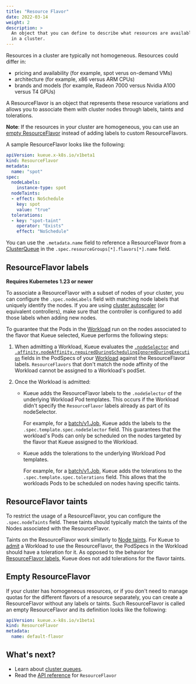 ```yaml
---
title: "Resource Flavor"
date: 2022-03-14
weight: 2
description: >
  An object that you can define to describe what resources are available
  in a cluster.
---
```


Resources in a cluster are typically not homogeneous. Resources could differ in:

- pricing and availability (for example, spot verus on-demand VMs)
- architecture (for example, x86 versus ARM CPUs)
- brands and models (for example, Radeon 7000 versus Nvidia A100 versus T4 GPUs)

A ResourceFlavor is an object that represents these resource variations and
allows you to associate them with cluster nodes through labels, taints and tolerations.

**Note**: If the resources in your cluster are homogeneous, you can use 
an [empty ResourceFlavor](#empty-resourceflavor) instead of adding labels to custom ResourceFlavors.

A sample ResourceFlavor looks like the following:

```yaml
apiVersion: kueue.x-k8s.io/v1beta1
kind: ResourceFlavor
metadata:
  name: "spot"
spec:
  nodeLabels:
    instance-type: spot
  nodeTaints:
  - effect: NoSchedule
    key: spot
    value: "true"
  tolerations:
  - key: "spot-taint"
    operator: "Exists"
    effect: "NoSchedule"
```

You can use the `.metadata.name` field to reference a ResourceFlavor from a
[ClusterQueue](/docs/concepts/cluster_queue) in the `.spec.resourceGroups[*].flavors[*].name` field.

## ResourceFlavor labels

**Requires Kubernetes 1.23 or newer**

To associate a ResourceFlavor with a subset of nodes of your cluster, you can
configure the `.spec.nodeLabels` field with matching node labels that uniquely identify
the nodes. If you are using [cluster autoscaler](https://github.com/kubernetes/autoscaler/tree/master/cluster-autoscaler)
(or equivalent controllers), make sure that the controller is configured to add those labels when
adding new nodes.

To guarantee that the Pods in the [Workload](/docs/concepts/workload) run on the nodes associated to the flavor
that Kueue selected, Kueue performs the following steps:

1. When admitting a Workload, Kueue evaluates the
   [`.nodeSelector`](https://kubernetes.io/docs/concepts/scheduling-eviction/assign-pod-node/#nodeselector)
   and [`.affinity.nodeAffinity.requiredDuringSchedulingIgnoredDuringExecution`](https://kubernetes.io/docs/concepts/scheduling-eviction/assign-pod-node/#node-affinity)
   fields in the PodSpecs of your [Workload](/docs/concepts/workload) against the
   ResourceFlavor labels.
   `ResourceFlavors` that don't match the node affinity of the Workload
   cannot be assigned to a Workload's podSet.


2. Once the Workload is admitted:
   - Kueue adds the ResourceFlavor labels to the
    `.nodeSelector` of the underlying Workload Pod templates. This occurs if the Workload
     didn't specify the `ResourceFlavor` labels already as part of its nodeSelector.

     For example, for a [batch/v1.Job](https://kubernetes.io/docs/concepts/workloads/controllers/job/),
     Kueue adds the labels to the `.spec.template.spec.nodeSelector` field. This
     guarantees that the workload's Pods can only be scheduled on the nodes
     targeted by the flavor that Kueue assigned to the Workload.
   
   - Kueue adds the tolerations to the underlying Workload Pod templates.

     For example, for a [batch/v1.Job](https://kubernetes.io/docs/concepts/workloads/controllers/job/),
     Kueue adds the tolerations to the `.spec.template.spec.tolerations` field. This allows that the 
     workloads Pods to be scheduled on nodes having specific taints.

## ResourceFlavor taints

To restrict the usage of a ResourceFlavor, you can configure the `.spec.nodeTaints` field.
These taints should typically match the taints of the Nodes associated with the ResourceFlavor.

Taints on the ResourceFlavor work similarly to [Node taints](https://kubernetes.io/docs/concepts/scheduling-eviction/taint-and-toleration/).
For Kueue to [admit](/docs/concepts#admission) a Workload to use the ResourceFlavor, the PodSpecs in the
Workload should have a toleration for it. As opposed to the behavior for
[ResourceFlavor labels](#resourceflavor-labels), Kueue does not add tolerations
for the flavor taints.

## Empty ResourceFlavor

If your cluster has homogeneous resources, or if you don't need to manage
quotas for the different flavors of a resource separately, you can create a
ResourceFlavor without any labels or taints. Such ResourceFlavor is called an
empty ResourceFlavor and its definition looks like the following:

```yaml
apiVersion: kueue.x-k8s.io/v1beta1
kind: ResourceFlavor
metadata:
  name: default-flavor
```

## What's next?

- Learn about [cluster queues](/docs/concepts/cluster_queue).
- Read the [API reference](/docs/reference/kueue.v1beta1/#kueue-x-k8s-io-v1beta1-ResourceFlavor) for `ResourceFlavor`
